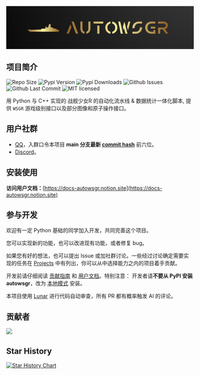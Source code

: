 <div align=center>
<img src="https://raw.githubusercontent.com/OpenWSGR/AutoWSGR/main/docs/logo.png">
</div>

## 项目简介

![Repo Size](https://img.shields.io/github/repo-size/OpenWSGR/AutoWSGR) ![Pypi Version](https://img.shields.io/pypi/v/autowsgr) ![Pypi Downloads](https://img.shields.io/pypi/dm/autowsgr) ![Github Issues](https://img.shields.io/github/issues/OpenWSGR/AutoWSGR) ![Github Last Commit](https://img.shields.io/github/last-commit/OpenWSGR/AutoWSGR) ![MIT licensed](https://img.shields.io/badge/license-MIT-brightgreen.svg)

用 Python 与 C++ 实现的 战舰少女R 的自动化流水线 & 数据统计一体化脚本, 提供 `WSGR` 游戏级别接口以及部分图像和原子操作接口。

## 用户社群

- [QQ](https://qm.qq.com/q/PEcqOtqZSU)，入群口令本项目 **main 分支最新 [commit hash](https://github.com/OpenWSGR/AutoWSGR/commits/main/)** 前六位。
- [Discord](https://discord.gg/jHMcD7Kh)。

## 安装使用

**访问用户文档：**[https://docs-autowsgr.notion.site](https://docs-autowsgr.notion.site)


## 参与开发

欢迎有一定 Python 基础的同学加入开发，共同完善这个项目。

您可以实现新的功能，也可以改进现有功能，或者修复 bug。

如果您有好的想法，也可以提出 Issue 或加社群讨论。一些经过讨论确定需要实现的任务在 [Projects](https://github.com/orgs/OpenWSGR/projects/2) 中有列出，你可以从中选择能力之内的项目着手贡献。

开发前请仔细阅读 [贡献指南](.github/CONTRIBUTING.md) 和 [用户文档](https://docs-autowsgr.notion.site)。特别注意： 开发者请**不要从 PyPI 安装 autowsgr**，改为 [本地模式](https://docs-autowsgr.notion.site/2-AutoWSGR-efeb69811b544604b944d5b5727317a4) 安装。

本项目使用 [Lunar](https://github.com/0xWelt/Lunar) 进行代码自动审查，所有 PR 都有概率触发 AI 的评论。

## 贡献者

<a href="https://github.com/OpenWSGR/AutoWSGR/graphs/contributors">
  <img src="https://contrib.rocks/image?repo=OpenWSGR/AutoWSGR" />
</a>

## Star History

[![Star History Chart](https://api.star-history.com/svg?repos=OpenWSGR/AutoWSGR&type=Date)](https://star-history.com/#OpenWSGR/AutoWSGR&Date)
